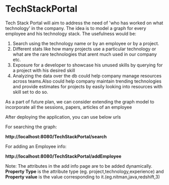 TechStackPortal
===============

Tech Stack Portal will aim to address the need of 'who has worked on what technology' in the company. The idea is to model a graph for every employee and his technology stack. The usefulness would be:


1.	Search using the technology name or by an employee or by a project.
2.	Different stats like how many projects use a particular technology or what are the rare technologies that arent much used in our company etc.
3.	Exposure for a developer to showcase his unused skills by querying for a project with his desired skill
4.	Analyzing the data over the db could help company manage resources across teams.Also could help company maintain trending         technologies and provide estimates for projects by easily looking into resources with skill set to do so.

As a part of future plan, we can consider extending the graph model to incorporate all the sessions, papers, articles of an employee

After deploying the application, you can use below urls

For searching the graph:   

<b>http://localhost:8080/TechStackPortal/search </b>


For adding an Employee info:

<b>http://localhost:8080/TechStackPortal/addEmployee</b>


Note: The attributes in the add info page are to be added dynamically. <b>Property Type</b> is the attribute type (eg. project,technology,experience) and <b>Property value</b> is the value corresponding to it.(eg.nitman,java,redshift,3)
